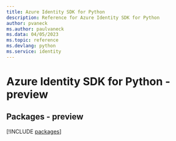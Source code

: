 ```yaml
---
title: Azure Identity SDK for Python
description: Reference for Azure Identity SDK for Python
author: pvaneck
ms.author: paulvaneck
ms.data: 04/05/2023
ms.topic: reference
ms.devlang: python
ms.service: identity
---
```

# Azure Identity SDK for Python - preview
## Packages - preview
[!INCLUDE [packages](identity-index.md)]